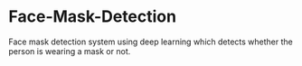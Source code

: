 # Face-Mask-Detection
Face mask detection system using deep learning which detects whether the person is wearing a mask or not.
